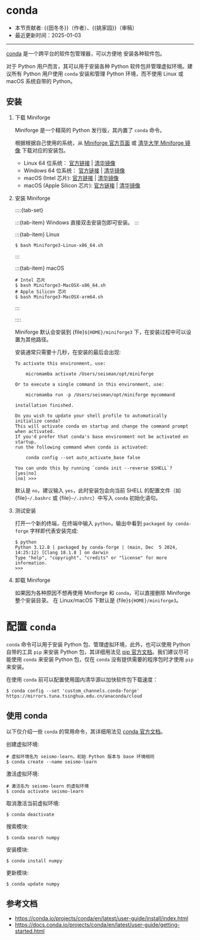 # conda

- 本节贡献者: {{田冬冬}}（作者）、{{姚家园}}（审稿）
- 最近更新时间：2025-01-03

---

[conda](https://docs.conda.io/projects/conda/en/stable/) 是一个跨平台的软件包管理器，可以方便地
安装各种软件包。

对于 Python 用户而言，其可以用于安装各种 Python 软件包并管理虚拟环境。建议所有 Python 用户使用
`conda` 安装和管理 Python 环境，而不使用 Linux 或 macOS 系统自带的 Python。

## 安装

1. 下载 Miniforge

   Miniforge 是一个精简的 Python 发行版，其内置了 `conda` 命令。

   根据根据自己使用的系统，从 [Miniforge 官方页面](https://conda-forge.org/download/)
   或 [清华大学 Miniforge 镜像](https://mirrors.tuna.tsinghua.edu.cn/github-release/conda-forge/miniforge/)
   下载对应的安装包。

   - Linux 64 位系统：
     [官方链接](https://github.com/conda-forge/miniforge/releases/latest/download/Miniforge3-Linux-x86_64.sh) |
     [清华镜像](https://mirrors.tuna.tsinghua.edu.cn/github-release/conda-forge/miniforge/LatestRelease/Miniforge3-Linux-x86_64.sh)
   - Windows 64 位系统：
     [官方链接](https://github.com/conda-forge/miniforge/releases/latest/download/Miniforge3-Windows-x86_64.exe) |
     [清华镜像](https://mirrors.tuna.tsinghua.edu.cn/github-release/conda-forge/miniforge/LatestRelease/Miniforge3-Windows-x86_64.exe)
   - macOS (Intel 芯片):
     [官方链接](https://github.com/conda-forge/miniforge/releases/latest/download/Miniforge3-MacOSX-x86_64.sh) |
     [清华镜像](https://mirrors.tuna.tsinghua.edu.cn/github-release/conda-forge/miniforge/LatestRelease/Miniforge3-MacOSX-x86_64.sh)
   - macOS (Apple Silicon 芯片):
     [官方链接](https://github.com/conda-forge/miniforge/releases/latest/download/Miniforge3-MacOSX-arm64.sh) |
     [清华镜像](https://mirrors.tuna.tsinghua.edu.cn/github-release/conda-forge/miniforge/LatestRelease/Miniforge3-MacOSX-arm64.sh)

2. 安装 Miniforge

    ::::{tab-set}

    :::{tab-item} Windows
    直接双击安装包即可安装。
    :::

    :::{tab-item} Linux
    ```
    $ bash Miniforge3-Linux-x86_64.sh
    ```
    :::

    :::{tab-item} macOS
    ```
    # Intel 芯片
    $ bash Miniforge3-MacOSX-x86_64.sh
    # Apple Silicon 芯片
    $ bash Miniforge3-MacOSX-arm64.sh
    ```
    :::

    ::::

   Miniforge 默认会安装到 {file}`${HOME}/miniforge3` 下，在安装过程中可以设置为其他路径。

   安装通常只需要十几秒，在安装的最后会出现:
   ```
   To activate this environment, use:

       micromamba activate /Users/seisman/opt/miniforge

   Or to execute a single command in this environment, use:

       micromamba run -p /Users/seisman/opt/miniforge mycommand

   installation finished.

   Do you wish to update your shell profile to automatically initialize conda?
   This will activate conda on startup and change the command prompt when activated.
   If you'd prefer that conda's base environment not be activated on startup,
   run the following command when conda is activated:

       conda config --set auto_activate_base false

   You can undo this by running `conda init --reverse $SHELL`? [yes|no]
   [no] >>>
   ```

   默认是 `no`，建议输入 `yes`，此时安装包会向当前 SHELL 的配置文件（如 {file}`~/.bashrc` 或
   {file}`~/.zshrc`）中写入 `conda` 初始化语句。

3. 测试安装

   打开一个新的终端，在终端中输入 `python`，输出中看到 `packaged by conda-forge` 字样即代表安装完成:
   ```
   $ python
   Python 3.12.8 | packaged by conda-forge | (main, Dec  5 2024, 14:25:12) [Clang 18.1.8 ] on darwin
   Type "help", "copyright", "credits" or "license" for more information.
   >>>
   ```

4. 卸载 Miniforge

   如果因为各种原因不想再使用 Miniforge 和 `conda`，可以直接删除 Miniforge 整个安装目录。
   在 Linux/macOS 下默认是 {file}`${HOME}/miniforge3`。

# 配置 `conda`

`conda` 命令可以用于安装 Python 包、管理虚拟环境，此外，也可以使用 Python 自带的工具 `pip` 来安装
Python 包，其详细用法见 [pip 官方文档](https://pip.pypa.io/en/stable/)。我们建议尽可能使用 `conda`
来安装 Python 包，仅在 `conda` 没有提供需要的程序包时才使用 `pip` 来安装。

在使用 `conda` 前可以配置使用国内清华源以加快软件包下载速度：
```
$ conda config --set 'custom_channels.conda-forge' https://mirrors.tuna.tsinghua.edu.cn/anaconda/cloud
```

## 使用 conda

以下仅介绍一些 `conda` 的常用命令，其详细用法见
[conda 官方文档](https://docs.conda.io/projects/conda/en/latest/index.html)。

创建虚拟环境:
```
# 虚拟环境名为 seismo-learn，初始 Python 版本与 base 环境相同
$ conda create --name seismo-learn
```

激活虚拟环境:
```
# 激活名为 seismo-learn 的虚拟环境
$ conda activate seismo-learn
```

取消激活当前虚拟环境:
```
$ conda deactivate
```

搜索模块:
```
$ conda search numpy
```

安装模块:
```
$ conda install numpy
```

更新模块:
```
$ conda update numpy
```

## 参考文档

- <https://conda.io/projects/conda/en/latest/user-guide/install/index.html>
- <https://docs.conda.io/projects/conda/en/latest/user-guide/getting-started.html>
